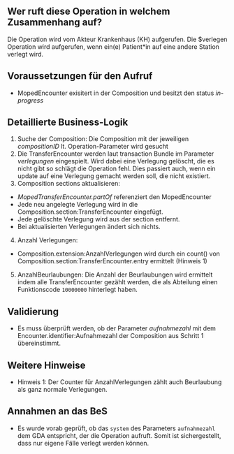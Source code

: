 ## Wer ruft diese Operation in welchem Zusammenhang auf?

Die Operation wird vom Akteur Krankenhaus (KH) aufgerufen. Die $verlegen Operation wird aufgerufen, wenn ein(e) Patient*in auf eine andere Station verlegt wird.

## Voraussetzungen für den Aufruf
* MopedEncounter exisitert in der Composition und besitzt den status *in-progress*

## Detaillierte Business-Logik

1. Suche der Composition: Die Composition mit der jeweiligen *compositionID* lt. Operation-Parameter wird gesucht
2. Die TransferEncounter werden laut transaction Bundle im Parameter *verlegungen* eingespielt. Wird dabei eine Verlegung gelöscht, die es nicht gibt so schlägt die Operation fehl. Dies passiert auch, wenn ein update auf eine Verlegung gemacht werden soll, die nicht existiert.
3. Composition sections aktualisieren: 
  * *MopedTransferEncounter.partOf* referenziert den MopedEncounter
  * Jede neu angelegte Verlegung wird in die Composition.section:TransferEncounter eingefügt.
  * Jede gelöschte Verlegung wird aus der section entfernt.
  * Bei aktualisierten Verlegungen ändert sich nichts.
4. Anzahl Verlegungen:
  * Composition.extension:AnzahlVerlegungen wird durch ein count() von Composition.section:TransferEncounter.entry ermittelt (Hinweis 1)
5. AnzahlBeurlaubungen:
  Die Anzahl der Beurlaubungen wird ermittelt indem alle TransferEncounter gezählt werden, die als Abteilung einen Funktionscode `10000000` hinterlegt haben.

## Validierung
* Es muss überprüft werden, ob der Parameter *aufnahmezahl* mit dem Encounter.identifier:Aufnahmezahl der Composition aus Schritt 1 übereinstimmt.

## Weitere Hinweise
* Hinweis 1: Der Counter für AnzahlVerlegungen zählt auch Beurlaubung als ganz normale Verlegungen.

## Annahmen an das BeS
* Es wurde vorab geprüft, ob das `system` des Parameters `aufnahmezahl` dem GDA entspricht, der die Operation aufruft. Somit ist sichergestellt, dass nur eigene Fälle verlegt werden können.
